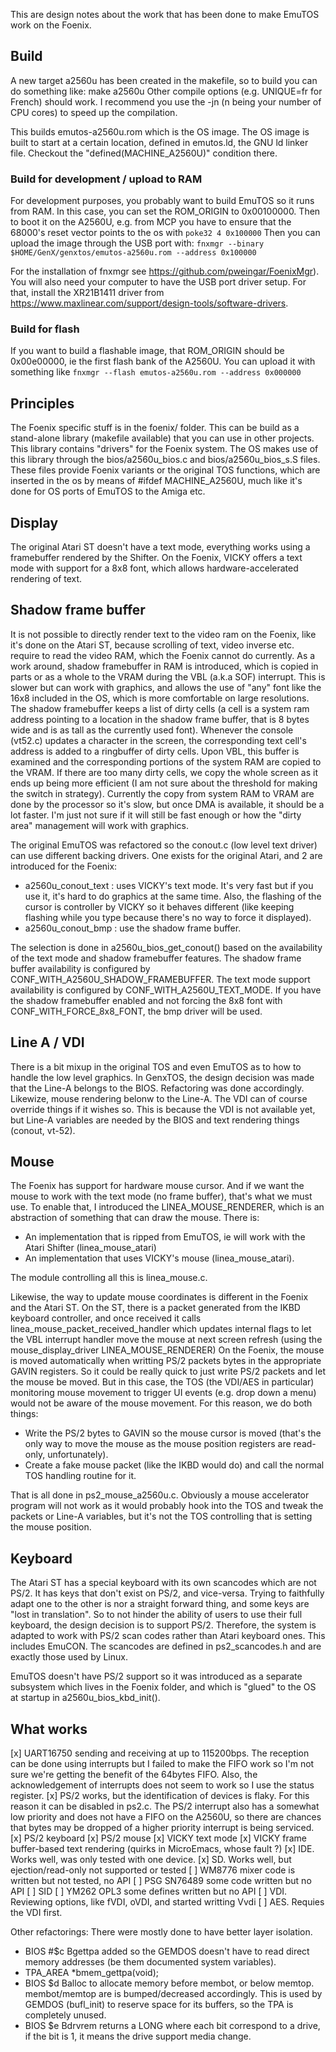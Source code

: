 This are design notes about the work that has been done to make EmuTOS work on the Foenix.

## Build
A new target a2560u has been created in the makefile, so to build you can do something like:
make a2560u
Other compile options (e.g. UNIQUE=fr for French) should work.
I recommend you use the -jn (n being your number of CPU cores) to speed up the compilation.

This builds emutos-a2560u.rom which is the OS image.
The OS image is built to start at a certain location, defined in emutos.ld, the GNU ld linker file. Checkout the "defined(MACHINE_A2560U)" condition there.

### Build for development / upload to RAM
For development purposes, you probably want to build EmuTOS so it runs from RAM. In this case, you can set the ROM_ORIGIN to 0x00100000.
Then to boot it on the A2560U, e.g. from MCP you have to ensure that the 68000's reset vector points to the os with
`poke32 4 0x100000`
Then you can upload the image through the USB port with:
`fnxmgr --binary $HOME/GenX/genxtos/emutos-a2560u.rom --address 0x100000`

For the installation of fnxmgr see https://github.com/pweingar/FoenixMgr). You will also need your computer to have the USB port driver setup. For that, install the XR21B1411 driver from https://www.maxlinear.com/support/design-tools/software-drivers.

### Build for flash
If you want to build a flashable image, that ROM_ORIGIN should be 0x00e00000, ie the first flash bank of the A2560U.
You can upload it with something like
`fnxmgr --flash emutos-a2560u.rom --address 0x000000`


## Principles
The Foenix specific stuff is in the foenix/ folder. This can be build as a stand-alone library (makefile available) that you can use in other projects. This library contains "drivers" for the Foenix system.
The OS makes use of this library through the bios/a2560u_bios.c and bios/a2560u_bios_s.S files. These files provide Foenix variants or the original TOS functions, which are inserted in the os by means of #ifdef MACHINE_A2560U, much like it's done for OS ports of EmuTOS to the Amiga etc.


## Display
The original Atari ST doesn't have a text mode, everything works using a framebuffer rendered by the Shifter. On the Foenix, VICKY offers a text mode with support for a 8x8 font, which allows hardware-accelerated rendering of text.

## Shadow frame buffer
It is not possible to directly render text to the video ram on the Foenix, like it's done on the Atari ST, because scrolling of text, video inverse etc. require to read the video RAM, which the Foenix cannot do currently. As a work around, shadow framebuffer in RAM is introduced, which is copied in parts or as a whole to the VRAM during the VBL (a.k.a SOF) interrupt. This is slower but can work with graphics, and allows the use of "any" font like the 16x8 included in the OS, which is more comfortable on large resolutions.
The shadow framebuffer keeps a list of dirty cells (a cell is a system ram address pointing to a location in the shadow frame buffer, that is 8 bytes wide and is as tall as the currently used font). Whenever the console (vt52.c) updates a character in the screen, the corresponding text cell's address is added to a ringbuffer of dirty cells. Upon VBL, this buffer is examined and the corresponding portions of the system RAM are copied to the VRAM. If there are too many dirty cells, we copy the whole screen as it ends up being more efficient (I am not sure about the threshold for making the switch in strategy). Currently the copy from system RAM to VRAM are done by the processor so it's slow, but once DMA is available, it should be a lot faster. I'm just not sure if it will still be fast enough or how the "dirty area" management will work with graphics.

The original EmuTOS was refactored so the conout.c (low level text driver) can use different backing drivers. One exists for the original Atari, and 2 are introduced for the Foenix:
* a2560u_conout_text : uses VICKY's text mode. It's very fast but if you use it, it's hard to do graphics at the same time. Also, the flashing of the cursor is controller by VICKY so it behaves different (like keeping flashing while you type because there's no way to force it displayed).
* a2560u_conout_bmp : use the shadow frame buffer.

The selection is done in a2560u_bios_get_conout() based on the availability of the text mode and shadow framebuffer features.
The shadow frame buffer availability is configured by CONF_WITH_A2560U_SHADOW_FRAMEBUFFER.
The text mode support availability is configured by CONF_WITH_A2560U_TEXT_MODE.
If you have the shadow framebuffer enabled and not forcing the 8x8 font with CONF_WITH_FORCE_8x8_FONT, the bmp driver will be used.


## Line A / VDI
There is a bit mixup in the original TOS and even EmuTOS as to how to handle the low level graphics. In GenxTOS, the design decision was made that the Line-A belongs to the BIOS. Refactoring was done accordingly. Likewize, mouse rendering belonw to the Line-A. The VDI can of course override things if it wishes so.
This is because the VDI is not available yet, but Line-A variables are needed by the BIOS and text rendering things (conout, vt-52).

## Mouse
The Foenix has support for hardware mouse cursor. And if we want the mouse to work with the text mode (no frame buffer), that's what we must use. To enable that, I introduced the LINEA_MOUSE_RENDERER, which is an abstraction of something that can draw the mouse. There is:
* An implementation that is ripped from EmuTOS, ie will work with the Atari Shifter (linea_mouse_atari)
* An implementation that uses VICKY's mouse (linea_mouse_atari).

The module controlling all this is linea_mouse.c.

Likewise, the way to update mouse coordinates is different in the Foenix and the Atari ST. On the ST, there is a packet generated from the IKBD keyboard controller, and once received it calls linea_mouse_packet_received_handler which updates internal flags to let the VBL interrupt handler move the mouse at next screen refresh (using the mouse_display_driver LINEA_MOUSE_RENDERER)
On the Foenix, the mouse is moved automatically when writting PS/2 packets bytes in the appropriate GAVIN registers. So it could be really quick to just write PS/2 packets and let the mouse be moved. But in this case, the TOS (the VDI/AES in particular) monitoring mouse movement to trigger UI events (e.g. drop down a menu) would not be aware of the mouse movement. For this reason, we do both things:
* Write the PS/2 bytes to GAVIN so the mouse cursor is moved (that's the only way to move the mouse as the mouse position registers are read-only, unfortunately).
* Create a fake mouse packet (like the IKBD would do) and call the normal TOS handling routine for it.

That is all done in ps2_mouse_a2560u.c.
Obviously a mouse accelerator program will not work as it would probably hook into the TOS and tweak the packets or Line-A variables, but it's not the TOS controlling that is setting the mouse position.


## Keyboard
The Atari ST has a special keyboard with its own scancodes which are not PS/2. It has keys that don't exist on PS/2, and vice-versa. Trying to faithfully adapt one to the other is nor a straight forward thing, and some keys are "lost in translation". So to not hinder the ability of users to use their full keyboard, the design decision is to support PS/2. Therefore, the system is adapted to work with PS/2 scan codes rather than Atari keyboard ones. This includes EmuCON.
The scancodes are defined in ps2_scancodes.h and are exactly those used by Linux.

EmuTOS doesn't have PS/2 support so it was introduced as a separate subsystem which lives in the Foenix folder, and which is "glued" to the OS at startup in a2560u_bios_kbd_init(). 


## What works
[x] UART16750 sending and receiving at up to 115200bps. The reception can be done using interrupts but I failed to make the FIFO work so I'm not sure we're getting the benefit of the 64bytes FIFO. Also, the acknowledgement of interrupts does not seem to work so I use the status register.
[x] PS/2 works, but the identification of devices is flaky. For this reason it can be disabled in ps2.c. The PS/2 interrupt also has a somewhat low priority and does not have a FIFO on the A2560U, so there are chances that bytes may be dropped of a higher priority interrupt is being serviced.
[x] PS/2 keyboard
[x] PS/2 mouse
[x] VICKY text mode
[x] VICKY frame buffer-based text rendering (quirks in MicroEmacs, whose fault ?)
[x] IDE. Works well, was only tested with one device.
[x] SD. Works well, but ejection/read-only not supported or tested
[ ] WM8776 mixer code is written but not tested, no API
[ ] PSG SN76489 some code written but no API
[ ] SID
[ ] YM262 OPL3 some defines written but no API
[ ] VDI. Reviewing options, like fVDI, oVDI, and started writting Vvdi
[ ] AES. Requies the VDI first.


Other refactorings:
There were mostly done to have better layer isolation.

* BIOS #$c Bgettpa added so the GEMDOS doesn't have to read direct memory addresses (be them documented system variables).
* TPA_AREA *bmem_gettpa(void);
* BIOS $d Balloc to allocate memory before membot, or below memtop. membot/memtop are is bumped/decreased accordingly. This is used by GEMDOS (bufl_init) to reserve space for its buffers, so the TPA is completely unused.
* BIOS $e Bdrvrem returns a LONG where each bit correspond to a drive, if the bit is 1, it means the drive support media change.
